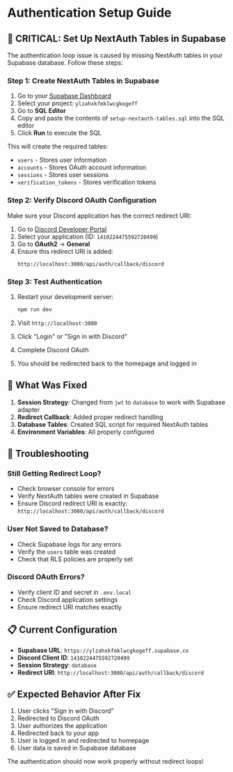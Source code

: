 # Authentication Setup Guide

## 🚨 **CRITICAL: Set Up NextAuth Tables in Supabase**

The authentication loop issue is caused by missing NextAuth tables in your Supabase database. Follow these steps:

### **Step 1: Create NextAuth Tables in Supabase**

1. Go to your [Supabase Dashboard](https://supabase.com/dashboard)
2. Select your project: `ylzahxkfmklwcgkogeff`
3. Go to **SQL Editor**
4. Copy and paste the contents of `setup-nextauth-tables.sql` into the SQL editor
5. Click **Run** to execute the SQL

This will create the required tables:
- `users` - Stores user information
- `accounts` - Stores OAuth account information
- `sessions` - Stores user sessions
- `verification_tokens` - Stores verification tokens

### **Step 2: Verify Discord OAuth Configuration**

Make sure your Discord application has the correct redirect URI:

1. Go to [Discord Developer Portal](https://discord.com/developers/applications)
2. Select your application (ID: `1410224475592720499`)
3. Go to **OAuth2** → **General**
4. Ensure this redirect URI is added:
   ```
   http://localhost:3000/api/auth/callback/discord
   ```

### **Step 3: Test Authentication**

1. Restart your development server:
   ```bash
   npm run dev
   ```

2. Visit `http://localhost:3000`
3. Click "Login" or "Sign in with Discord"
4. Complete Discord OAuth
5. You should be redirected back to the homepage and logged in

## 🔧 **What Was Fixed**

1. **Session Strategy**: Changed from `jwt` to `database` to work with Supabase adapter
2. **Redirect Callback**: Added proper redirect handling
3. **Database Tables**: Created SQL script for required NextAuth tables
4. **Environment Variables**: All properly configured

## 🐛 **Troubleshooting**

### **Still Getting Redirect Loop?**
- Check browser console for errors
- Verify NextAuth tables were created in Supabase
- Ensure Discord redirect URI is exactly: `http://localhost:3000/api/auth/callback/discord`

### **User Not Saved to Database?**
- Check Supabase logs for any errors
- Verify the `users` table was created
- Check that RLS policies are properly set

### **Discord OAuth Errors?**
- Verify client ID and secret in `.env.local`
- Check Discord application settings
- Ensure redirect URI matches exactly

## 📋 **Current Configuration**

- **Supabase URL**: `https://ylzahxkfmklwcgkogeff.supabase.co`
- **Discord Client ID**: `1410224475592720499`
- **Session Strategy**: `database`
- **Redirect URI**: `http://localhost:3000/api/auth/callback/discord`

## ✅ **Expected Behavior After Fix**

1. User clicks "Sign in with Discord"
2. Redirected to Discord OAuth
3. User authorizes the application
4. Redirected back to your app
5. User is logged in and redirected to homepage
6. User data is saved in Supabase database

The authentication should now work properly without redirect loops!
